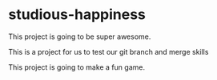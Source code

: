 # studious-happiness

This project is going to be super awesome.

This is a project for us to test our git branch and merge skills

This project is going to make a fun game.

